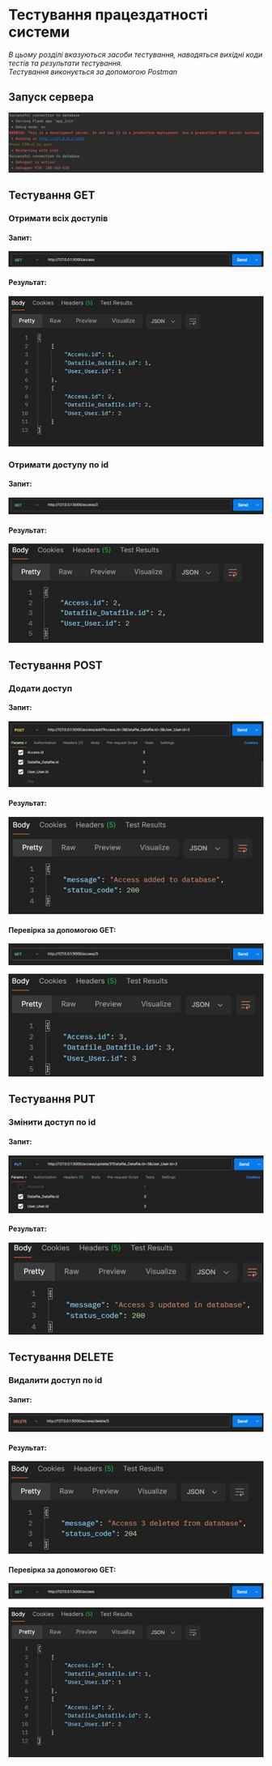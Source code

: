 # Тестування працездатності системи

*В цьому розділі вказуються засоби тестування, наводяться вихідні коди тестів та результати тестування.*  
*Тестування виконується за допомогою Postman*

## Запуск сервера

![](./photos/photo_start_server.jpg)

## Тестування GET

### Отримати всіх доступів

#### Запит:
![](./photos/photo_get_all_access_aftdel.jpg)

#### Результат:
![](./photos/photo_get_all_access_aftdel_result.jpg)

### Отримати доступу по id

#### Запит:
![](./photos/photo_get_access_id2.jpg)

#### Результат:
![](./photos/photo_get_access_result.jpg)

## Тестування POST

### Додати доступ

#### Запит:
![](./photos/photo_add_access_id3.jpg)

#### Результат:
![](./photos/photo_add_access_id3_result.jpg)

#### Перевірка за допомогою GET:
![](./photos/photo_get_access_id3.jpg)

![](./photos/photo_get_access_id3_result.jpg)

## Тестування PUT

### Змінити доступ по id

#### Запит:
![](./photos/photo_update_access_id3.jpg)

#### Результат:
![](./photos/photo_update_access_id3_result.jpg)

## Тестування DELETE

### Видалити доступ по id

#### Запит:
![](./photos/photo_delete_access3.jpg)

#### Результат:
![](./photos/photo_delete_access3_result.jpg)

#### Перевірка за допомогою GET:
![](./photos/photo_get_all_access_aftdel.jpg)

![](./photos/photo_get_all_access_aftdel_result.jpg)
